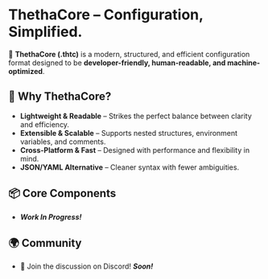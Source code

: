 # ThethaCore – Configuration, Simplified.

🚀 **ThethaCore (.thtc)** is a modern, structured, and efficient configuration format designed to be **developer-friendly, human-readable, and machine-optimized**.

## 🌟 Why ThethaCore?
- **Lightweight & Readable** – Strikes the perfect balance between clarity and efficiency.
- **Extensible & Scalable** – Supports nested structures, environment variables, and comments.
- **Cross-Platform & Fast** – Designed with performance and flexibility in mind.
- **JSON/YAML Alternative** – Cleaner syntax with fewer ambiguities.

## 📦 Core Components
- **_Work In Progress!_**

## 🌍 Community
- 💬 Join the discussion on Discord! _**Soon!**_
